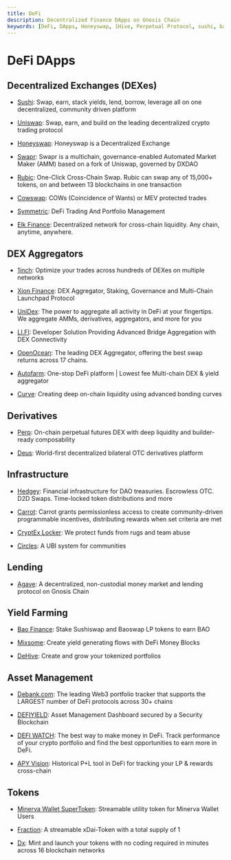 ```yaml
---
title: DeFi
description: Decentralized Finance DApps on Gnosis Chain
keywords: [DeFi, DApps, Honeyswap, 1Hive, Perpetual Protocol, sushi, bao.finance, Swapr, Xion Finance, UniCrypt Network, pNetwork, Deus Finance DAO, Mixsome, Agave, Hedgey, DeBank, CLV, DxSale, Rubic, Fraction, Minerva, Curve, UniDex, Cowswap, CryptEx Locker, Tornado Cash, Elk Finance, Synapse Network, apy vision, DeHive, DeFi Watch, DeFi Yield, Carrot, Autofarm Network, OpenOcean, Li Finance] 
---
```


# DeFi DApps

## Decentralized Exchanges (DEXes)

* [Sushi](https://sushi.com): Swap, earn, stack yields, lend, borrow, leverage all on one decentralized, community driven platform

* [Uniswap](https://app.uniswap.org/): Swap, earn, and build on the leading decentralized crypto trading protocol

* [Honeyswap](https://honeyswap.org): Honeyswap is a Decentralized Exchange

* [Swapr](https://swapr.eth.limo/): Swapr is a multichain, governance-enabled Automated Market Maker (AMM) based on a fork of Uniswap, governed by DXDAO

* [Rubic](https://rubic.exchange/): One-Click Cross-Chain Swap. Rubic can swap any of 15,000+ tokens, on and between 13 blockchains in one transaction

* [Cowswap](https://cowswap.exchange/): COWs (Coincidence of Wants) or MEV protected trades

* [Symmetric](https://symmetric.finance): DeFi Trading And Portfolio Management

* [Elk Finance](https://elk.finance/): Decentralized network for cross-chain liquidity. Any chain, anytime, anywhere.

## DEX Aggregators

* [1inch](https://1inch.io/): Optimize your trades across hundreds of DEXes on multiple networks

* [Xion Finance](https://xion.finance): DEX Aggregator, Staking, Governance and Multi-Chain Launchpad Protocol

* [UniDex](https://www.unidex.exchange/): The power to aggregate all activity in DeFi at your fingertips. We aggregate AMMs, derivatives, aggregators, and more for you

* [LI.FI](https://li.fi): Developer Solution Providing Advanced Bridge Aggregation with DEX Connectivity 

* [OpenOcean](https://openocean.finance): The leading DEX Aggregator, offering the best swap returns across 17 chains. 

* [Autofarm](https://autofarm.network): One-stop DeFi platform | Lowest fee Multi-chain DEX & yield aggregator

* [Curve](https://xdai.curve.fi/): Creating deep on-chain liquidity using advanced bonding curves

## Derivatives

* [Perp](https://perp.com): On-chain perpetual futures DEX with deep liquidity and builder-ready composability

* [Deus](https://deus.finance): World-first decentralized bilateral OTC derivatives platform

## Infrastructure

* [Hedgey](https://hedgey.finance/): Financial infrastructure for DAO treasuries. Escrowless OTC. D2D Swaps. Time-locked token distributions and more

* [Carrot](https://carrot.eth.limo): Carrot grants permissionless access to create community-driven programmable incentives, distributing rewards when set criteria are met

* [CryptEx Locker](https://cryptexlock.me/): We protect funds from rugs and team 
abuse

 * [Circles](https://joincircles.net): A UBI system for communities


## Lending

* [Agave](https://agave.finance): A decentralized, non-custodial money market and lending protocol on Gnosis Chain

## Yield Farming

* [Bao Finance](https://bao.finance): Stake Sushiswap and Baoswap LP tokens to earn BAO

* [Mixsome](https://mixsome.cash/): Create yield generating flows with DeFi Money Blocks

* [DeHive](https://dehive.finance): Create and grow your tokenized portfolios

## Asset Management

* [Debank.com](https://Debank.com): The leading Web3 portfolio tracker that supports the LARGEST number of DeFi protocols across 30+ chains

* [DEFIYIELD](https://defiyield.app/): Asset Management Dashboard secured by a Security Blockchain

* [DEFI WATCH](https://defi.watch): The best way to make money in DeFi. Track performance of your crypto portfolio and find the best opportunities to earn more in DeFi.

* [APY Vision](https://apy.vision): Historical P+L tool in DeFi for tracking your LP & rewards cross-chain

## Tokens

* [Minerva Wallet SuperToken](https://docs.minerva.digital/miva-and-xdai-chain/miva-token): Streamable utility token for Minerva Wallet Users

* [Fraction](https://fraction.fyi/): A streamable xDai-Token with a total supply of 1

* [Dx](https://dx.app): Mint and launch your tokens with no coding required in minutes across 16 blockchain networks
